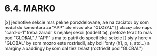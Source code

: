 # 6.4. MARKO

[x] jednotlive sekcie mas pekne porozdelovane, ale na zaciatok by som nedal do komentara ze "APP" ale nieco ako "GLOBAL"
[] classy ako napr. "card-c-1" treba zaradit k nejakej sekcii (oddelit to), pretoze teraz to mas pod "GLOBAL" / "APP"
   a ma to patrit do specifickej sekcie 
[] styly hore v "GLOBAL" by som mozno este roztriedil, aby boli fonty (h1, p, a, atd...) a marginy a paddingy by som dal tiez zvlast (roztriedit   pod "GLOBAL")